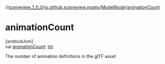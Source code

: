 //[sceneview_1_0_0](../../../index.md)/[io.github.sceneview.nodes](../index.md)/[ModelNode](index.md)/[animationCount](animation-count.md)

# animationCount

[androidJvm]\
val [animationCount](animation-count.md): [Int](https://kotlinlang.org/api/latest/jvm/stdlib/kotlin/-int/index.html)

The number of animation definitions in the glTF asset
